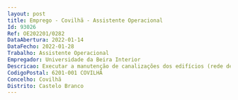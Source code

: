 ```yaml
--- 
layout: post
title: Emprego - Covilhã - Assistente Operacional
Id: 93026
Ref: OE202201/0282
DataAbertura: 2022-01-14
DataFecho: 2022-01-28
Trabalho: Assistente Operacional
Empregador: Universidade da Beira Interior
Descricao: Executar a manutenção de canalizações dos edifícios (rede de águas, saneamento, ar comprimido) e equipamentos, assentando tubagens, louças e os acessórios necessários  cortar e roscar tubos de PVC, inox, plástico, ferro, galvanizado e materiais afins  executar a manutenção preventiva das instalações e equipamentos, nomeadamente através da sua limpeza e conservação  executar desentupimentos em instalações da UBI  colaborar na montagem e desmontagem de estruturas integradas bem como outras funções não especificadas  conduzir as viaturas de serviço, em caso de necessidade, devendo obedecer as boas normas de condução e de preservação do bom estado de funcionamento da viatura.
CodigoPostal: 6201-001 COVILHÃ
Concelho: Covilhã
Distrito: Castelo Branco
--- 
```

